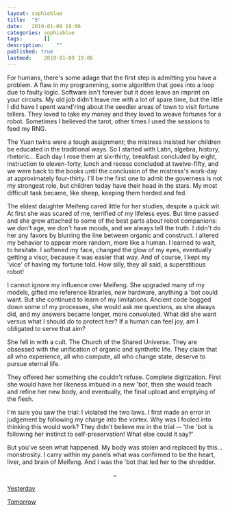 ```yaml
---
layout: sophieblue
title: 	"5"
date:	2019-01-09 19:06
categories:	sophieblue
tags:		[] 
description: 	""
published: true
lastmod:	2019-01-09 19:06
---
```


For humans, there's some adage that the first step is admitting you have a problem. A flaw in my programming, some algorithm that goes into a loop due to faulty logic. Software isn't forever but it does leave an imprint on your circuits. My old job didn't leave me with a lot of spare time, but the little I did have I spent wand'ring about the seedier areas of town to visit fortune tellers. They loved to take my money and they loved to weave fortunes for a robot. Sometimes I believed the tarot, other times I used the sessions to feed my RNG.

The Yuan twins were a tough assignment; the mistress insisted her children be educated in the traditional ways. So I started with Latin, algebra, history, rhetoric... Each day I rose them at six-thirty, breakfast concluded by eight, instruction to eleven-forty, lunch and recess concluded at twelve-fifty, and we were back to the books until the conclusion of the mistress's work-day at approximately four-thirty. I'll be the first one to admit the governess is not my strongest role, but children today have their head in the stars. My most difficult task became, like sheep, keeping them herded and fed.

The eldest daughter Meifeng cared little for her studies, despite a quick wit. At first she was scared of me, terrified of my lifeless eyes. But time passed and she grew attached to some of the best parts about robot companions: we don't age, we don't have moods, and we always tell the truth. I didn't do her any favors by blurring the line between organic and construct. I altered my behavior to appear more random, more like a human. I learned to wait, to hesitate. I softened my face, changed the glow of my eyes, eventually getting a visor, because it was easier that way. And of course, I kept my 'vice' of having my fortune told. How silly, they all said, a superstitious robot!

I cannot ignore my influence over Meifeng. She upgraded many of my models, gifted me reference libraries, new hardware, anything a 'bot could want. But she continued to learn of my limitations. Ancient code bogged down some of my processes, she would ask me questions, as she always did, and my answers became longer, more convoluted. What did she want versus what I should do to protect her? If a human can feel joy, am I obligated to serve that aim?

She fell in with a cult. The Church of the Shared Universe. They are obsessed with the unification of organic and synthetic life. They claim that all who experience, all who compute, all who change state, deserve to pursue eternal life.

They offered her something she couldn't refuse. Complete digitization. First she would have her likeness imbued in a new 'bot, then she would teach and refine her new body, and eventually, the final upload and emptying of the flesh.

I'm sure you saw the trial: I violated the two laws. I first made an error in judgement by following my charge into the vortex. Why was I fooled into thinking this would work? They didn't believe me in the trial -- 'the 'bot is following her instinct to self-preservation! What else could it say?'

But you've seen what happened. My body was stolen and replaced by this... monstrosity. I carry within my panels what was confirmed to be the heart, liver, and brain of Meifeng. And I was the 'bot that led her to the shredder.

<center>~</center>

<span class="sb-nav-prev"><a href="{{ '4' | prepend: site.baseurl }}">Yesterday</a></span>

<span class="sb-nav-next"><a href="{{ '6' | prepend: site.baseurl }}">Tomorrow</a></span>

